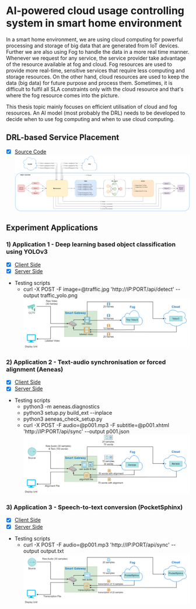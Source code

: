 # AI-powered cloud usage controlling system in smart home environment
In a smart home environment, we are using cloud computing for powerful processing and storage of big data that are generated from IoT devices. Further we are also using Fog to handle the data in a more real time manner. Whenever we request for any service, the service provider take advantage of the resource available at fog and cloud. Fog resources are used to provide more real-time, sensitive services that require less computing and storage resources. On the other hand, cloud resources are used to keep the data (big data) for future purpose and process them. Sometimes, it is difficult to fulfil all SLA constraints only with the cloud resource and that's where the fog resource comes into the picture.

This thesis topic mainly focuses on efficient utilisation of cloud and fog resources. An AI model (most probably the DRL) needs to be developed to decide when to use fog computing and when to use cloud computing.

## DRL-based Service Placement
- [x] [Source Code](/drl_algorithm)
![alt text](/docs/figs/fig_drlarch.png)

## Experiment Applications

### 1) Application 1 - Deep learning based object classification using YOLOv3
- [x] [Client Side](/app1_yolo/app1_client/)
- [x] [Server Side](/app1_yolo/app1_server/)
- Testing scripts
	- curl -X POST -F image=@traffic.jpg 'http://$IP:$PORT/api/detect' --output traffic_yolo.png
![alt text](/docs/figs/fig4.png)

### 2) Application 2 - Text-audio synchronisation or forced alignment (Aeneas)
- [x] [Client Side](/app2_aeneas/app2_client/)
- [x] [Server Side](/app2_aeneas/app2_server/)
- Testing scripts
	- python3 -m aeneas.diagnostics
	- python3 setup.py build_ext --inplace
	- python3 aeneas_check_setup.py
	- curl -X POST -F audio=@p001.mp3 -F subtitle=@p001.xhtml 'http://$IP:$PORT/api/sync' --output p001.json
![alt text](/docs/figs/fig5.png)

### 3) Application 3 - Speech-to-text conversion (PocketSphinx)
- [x] [Client Side](/app3_pocketsphinx/app3_client/)
- [x] [Server Side](/app3_pocketsphinx/app3_server/)
- Testing scripts
	- curl -X POST -F audio=@p001.mp3 'http://$IP:$PORT/api/sync' --output output.txt
![alt text](/docs/figs/fig6.png)
